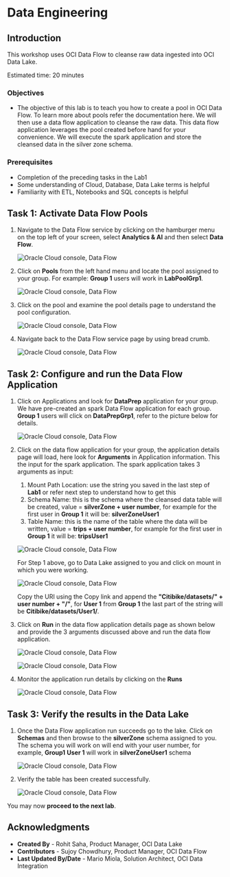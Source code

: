 # Data Engineering 

## Introduction

This workshop uses OCI Data Flow to cleanse raw data ingested into OCI Data Lake.

Estimated time: 20 minutes

### Objectives

* The objective of this lab is to teach you how to create a pool in OCI Data Flow. To learn more about pools refer the documentation here. We will then use a data flow application to cleanse the raw data. This data flow application leverages the pool created before hand for your convenience. We will execute the spark application and store the cleansed data in the silver zone schema.

### Prerequisites

* Completion of the preceding tasks in the Lab1
* Some understanding of Cloud, Database, Data Lake terms is helpful 
* Familiarity with ETL, Notebooks and SQL concepts is helpful

## Task 1: Activate Data Flow Pools

1. Navigate to the Data Flow service by clicking on the hamburger menu on the top left of your screen, select **Analytics & AI** and then select **Data Flow**.

   ![Oracle Cloud console, Data Flow](images/data-flow.png " ")

2. Click on **Pools** from the left hand menu and locate the pool assigned to your group. For example: **Group 1** users will work in **LabPoolGrp1**.

   ![Oracle Cloud console, Data Flow](images/data-flow-pool.png " ")

3. Click on the pool and examine the pool details page to understand the pool configuration.

   ![Oracle Cloud console, Data Flow](images/data-flow-pool-config.png " ")

4. Navigate back to the Data Flow service page by using bread crumb.

   ![Oracle Cloud console, Data Flow](images/data-flow-home.png " ")

## Task 2: Configure and run the Data Flow Application

1. Click on Applications and look for **DataPrep** application for your group. We have pre-created an spark Data Flow application for each group. **Group 1** users will click on **DataPrepGrp1**, refer to the picture below for details.
   
   ![Oracle Cloud console, Data Flow](images/data-flow-application.png " ")

2. Click on the data flow application for your group, the application details page will load, here look for **Arguments** in Application information. This the input for the spark application. The spark application takes 3 arguments as input:

   1. Mount Path Location: use the string you saved in the last step of **Lab1** or refer next step to understand how to get this
   2. Schema Name: this is the schema where the cleansed data table will be created, value = **silverZone + user number**, for example for the first user in **Group 1** it will be: **silverZoneUser1**
   3. Table Name: this is the name of the table where the data will be written, value = **trips + user number**, for example for the first user in **Group 1** it will be: **tripsUser1**

   ![Oracle Cloud console, Data Flow](images/data-flow-arguments.png " ")

   For Step 1 above, go to Data Lake assigned to you and click on mount in which you were working.

   ![Oracle Cloud console, Data Flow](images/data-flow-mounts.png " ")

   Copy the URI using the Copy link and append the **"Citibike/datasets/" + user number + "/"**, for **User 1** from **Group 1** the last part of the string will be **Citibike/datasets/User1/**.

3. Click on **Run** in the data flow application details page as shown below and provide the 3 arguments discussed above and run the data flow application.

   ![Oracle Cloud console, Data Flow](images/data-flow-application-run.png " ")

   ![Oracle Cloud console, Data Flow](images/data-flow-application-arguments.png " ")

4. Monitor the application run details by clicking on the **Runs**

   ![Oracle Cloud console, Data Flow](images/data-flow-application-runs.png " ")

## Task 3: Verify the results in the Data Lake 

1. Once the Data Flow application run succeeds go to the lake. Click on **Schemas** and then browse to the **silverZone** schema assigned to you. The schema you will work on will end with your user number, for example, **Group1** **User 1** will work in **silverZoneUser1** schema
   
   ![Oracle Cloud console, Data Flow](images/data-flow-silver-zone.png " ")

2. Verify the table has been created successfully.

   ![Oracle Cloud console, Data Flow](images/data-flow-silver-zone-table.png " ")

You may now **proceed to the next lab**. 

## Acknowledgments
- **Created By** -  Rohit Saha, Product Manager, OCI Data Lake
- **Contributors** - Sujoy Chowdhury, Product Manager, OCI Data Flow
- **Last Updated By/Date** - Mario Miola, Solution Architect, OCI Data Integration

